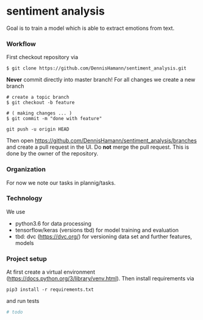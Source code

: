 # sentiment analysis #

Goal is to train a model which is able to extract emotions from text.


### Workflow

First checkout repository via
```shell
$ git clone https://github.com/DennisHamann/sentiment_analysis.git
```
**Never** commit directly into master branch!
For all changes we create a new branch
```shell
# create a topic branch
$ git checkout -b feature

# ( making changes ... )
$ git commit -m "done with feature"

git push -u origin HEAD
```

Then open https://github.com/DennisHamann/sentiment_analysis/branches and create a pull request in the UI. 
Do **not** merge the pull request. This is done by the owner of the repository. 


### Organization ###
For now we note our tasks in plannig/tasks.



### Technology ###
We use 
- python3.6 for data processing
- tensorflow/keras (versions tbd) for model training and evaluation
- tbd: dvc (https://dvc.org/) for versioning data set and further features, models


### Project setup ###

At first create a virtual environment (https://docs.python.org/3/library/venv.html).
Then install requirements via
```
pip3 install -r requirements.txt
```
and run tests
```python
# todo
```

